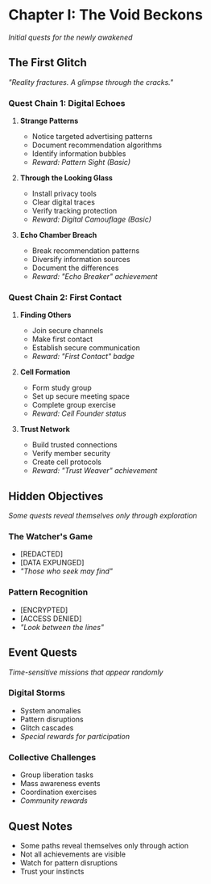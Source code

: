 # Chapter I: The Void Beckons

_Initial quests for the newly awakened_

## The First Glitch

_"Reality fractures. A glimpse through the cracks."_

### Quest Chain 1: Digital Echoes

1. **Strange Patterns**

   - Notice targeted advertising patterns
   - Document recommendation algorithms
   - Identify information bubbles
   - _Reward: Pattern Sight (Basic)_

2. **Through the Looking Glass**

   - Install privacy tools
   - Clear digital traces
   - Verify tracking protection
   - _Reward: Digital Camouflage (Basic)_

3. **Echo Chamber Breach**
   - Break recommendation patterns
   - Diversify information sources
   - Document the differences
   - _Reward: "Echo Breaker" achievement_

### Quest Chain 2: First Contact

1. **Finding Others**

   - Join secure channels
   - Make first contact
   - Establish secure communication
   - _Reward: "First Contact" badge_

2. **Cell Formation**

   - Form study group
   - Set up secure meeting space
   - Complete group exercise
   - _Reward: Cell Founder status_

3. **Trust Network**
   - Build trusted connections
   - Verify member security
   - Create cell protocols
   - _Reward: "Trust Weaver" achievement_

## Hidden Objectives

_Some quests reveal themselves only through exploration_

### The Watcher's Game

- [REDACTED]
- [DATA EXPUNGED]
- _"Those who seek may find"_

### Pattern Recognition

- [ENCRYPTED]
- [ACCESS DENIED]
- _"Look between the lines"_

## Event Quests

_Time-sensitive missions that appear randomly_

### Digital Storms

- System anomalies
- Pattern disruptions
- Glitch cascades
- _Special rewards for participation_

### Collective Challenges

- Group liberation tasks
- Mass awareness events
- Coordination exercises
- _Community rewards_

## Quest Notes

- Some paths reveal themselves only through action
- Not all achievements are visible
- Watch for pattern disruptions
- Trust your instincts
